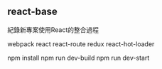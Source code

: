 ## react-base

紀錄新專案使用React的整合過程

webpack
react
react-route
redux
react-hot-loader


npm install
npm run dev-build
npm run dev-start


